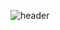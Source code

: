 ![header](https://capsule-render.vercel.app/api?type=Waving&color=auto&height=250&section=header&text=FUNCODING&fontSize=70&animation=scaleIn)
